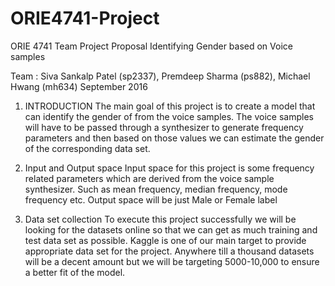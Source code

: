 # ORIE4741-Project

ORIE 4741 Team Project Proposal
Identifying Gender based on Voice samples

Team : Siva Sankalp Patel (sp2337), Premdeep Sharma (ps882), Michael Hwang (mh634)
September 2016


1.	INTRODUCTION
The main goal of this project is to create a model that can identify the gender of from the voice samples. The voice samples will have to be passed through a synthesizer to generate frequency parameters and then based on those values we can estimate the gender of the corresponding data set.

2.	Input and Output space
Input space for this project is some frequency related parameters which are derived from the voice sample synthesizer. Such as mean frequency, median frequency, mode frequency etc. 
Output space will be just Male or Female label

3.	Data set collection
To execute this project successfully we will be looking for the datasets online so that we can get as much training and test data set as possible. Kaggle is one of our main target to provide appropriate data set for the project. Anywhere till a thousand datasets will be a decent amount but we will be targeting 5000-10,000 to ensure a better fit of the model.
